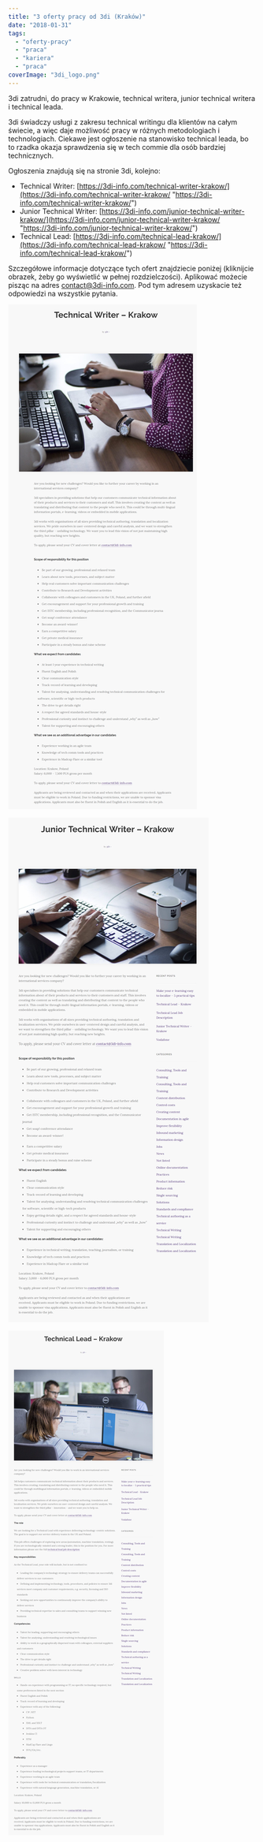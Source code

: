 ```yaml
---
title: "3 oferty pracy od 3di (Kraków)"
date: "2018-01-31"
tags:
  - "oferty-pracy"
  - "praca"
  - "kariera"
  - "praca"
coverImage: "3di_logo.png"
---
```


3di zatrudni, do pracy w Krakowie, technical writera, junior technical writera i
technical leada.

3di świadczy usługi z zakresu technical writingu dla klientów na całym świecie,
a więc daje możliwość pracy w różnych metodologiach i technologiach. Ciekawe
jest ogłoszenie na stanowisko technical leada, bo to rzadka okazja sprawdzenia
się w tech commie dla osób bardziej technicznych.

Ogłoszenia znajdują się na stronie 3di, kolejno:

- Technical
  Writer: [https://3di-info.com/technical-writer-krakow/](https://3di-info.com/technical-writer-krakow/ "https://3di-info.com/technical-writer-krakow/")
- Junior Technical
  Writer: [https://3di-info.com/junior-technical-writer-krakow/](https://3di-info.com/junior-technical-writer-krakow/ "https://3di-info.com/junior-technical-writer-krakow/")
- Technical
  Lead: [https://3di-info.com/technical-lead-krakow/](https://3di-info.com/technical-lead-krakow/ "https://3di-info.com/technical-lead-krakow/")

Szczegółowe informacje dotyczące tych ofert znajdziecie poniżej (kliknijcie
obrazek, żeby go wyświetlić w pełnej rozdzielczości). Aplikować możecie pisząc
na adres [contact@3di-info.com](mailto:contact@3di-info.com). Pod tym adresem
uzyskacie też odpowiedzi na wszystkie pytania.

[![](images/writer.png)](http://techwriter.pl/wp-content/uploads/2018/01/writer.png)

[![](images/junior.png)](http://techwriter.pl/wp-content/uploads/2018/01/junior.png)

[![](images/technical-lead.png)](http://techwriter.pl/wp-content/uploads/2018/01/technical-lead.png)
